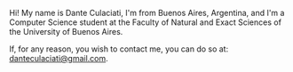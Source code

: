 Hi! My name is Dante Culaciati, I'm from Buenos Aires, Argentina, and I'm a Computer Science student at the Faculty of Natural and Exact Sciences of the University of Buenos Aires.

If, for any reason, you wish to contact me, you can do so at: danteculaciati@gmail.com.
